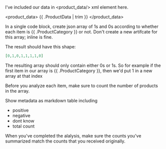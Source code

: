 I've included our data in <product_data/> xml element here.

<product_data>
{{ .ProductData | trim }}
</product_data>

In a single code block, create json array of 1s and 0s according to whether each item is {{ .ProductCategory }} or not.  Don't create a new artifcate for this array; inline is fine.

The result should have this shape:

```json
[0,1,0,1,1,1,1,0]
```

The resulting array should only contain either 0s or 1s.  So for example if the first item in our array is {{ .ProductCategory }}, then we'd put 1 in a new array at that index

Before you analyze each item, make sure to count the number of products in the array.

Show metadata as markdown table including
- positive
- negative
- dont know
- total count

When you've completed the alalysis, make sure the counts you've summarized match the counts that you received originally.
